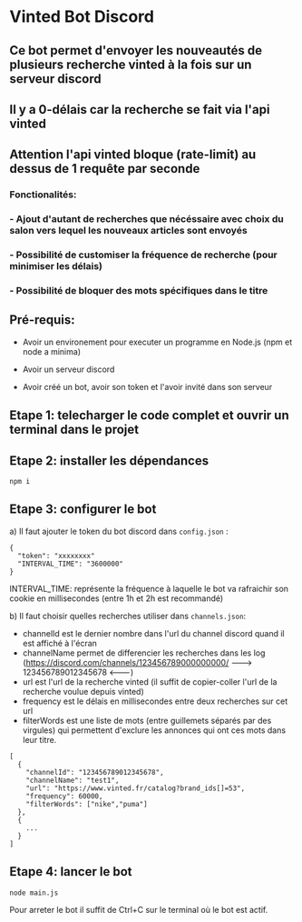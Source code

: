 # Vinted Bot Discord

## Ce bot permet d'envoyer les nouveautés de plusieurs recherche vinted à la fois sur un serveur discord
## Il y a 0-délais car la recherche se fait via l'api vinted
## Attention l'api vinted bloque (rate-limit) au dessus de 1 requête par seconde

### Fonctionalités:
### - Ajout d'autant de recherches que nécéssaire avec choix du salon vers lequel les nouveaux articles sont envoyés
### - Possibilité de customiser la fréquence de recherche (pour minimiser les délais)
### - Possibilité de bloquer des mots spécifiques dans le titre


Pré-requis:
----------

- Avoir un environement pour executer un programme en Node.js (npm et node a minima)

- Avoir un serveur discord

- Avoir créé un bot, avoir son token et l'avoir invité dans son serveur


Etape 1: telecharger le code complet et ouvrir un terminal dans le projet
-------

Etape 2: installer les dépendances
-------
```
npm i
```

Etape 3: configurer le bot
-------

a) Il faut ajouter le token du bot discord dans `config.json` :
```
{
  "token": "xxxxxxxx"
  "INTERVAL_TIME": "3600000"
}
```

INTERVAL_TIME: représente la fréquence à laquelle le bot va rafraichir son cookie en millisecondes (entre 1h et 2h est recommandé)

b) Il faut choisir quelles recherches utiliser dans `channels.json`:
  - channelId est le dernier nombre dans l'url du channel discord quand il est affiché à l'écran
  - channelName permet de differencier les recherches dans les log
  (https://discord.com/channels/123456789000000000/  ---> 123456789012345678 <---)
  - url est l'url de la recherche vinted (il suffit de copier-coller l'url de la recherche voulue depuis vinted)
  - frequency est le délais en millisecondes entre deux recherches sur cet url
  - filterWords est une liste de mots (entre guillemets séparés par des virgules) qui permettent d'exclure les annonces qui ont ces mots dans leur titre.

```
[
  {
    "channelId": "123456789012345678",
    "channelName": "test1",
    "url": "https://www.vinted.fr/catalog?brand_ids[]=53",
    "frequency": 60000,
    "filterWords": ["nike","puma"]
  },
  {
    ...
  }
]
```


Etape 4: lancer le bot
-------
```
node main.js
```

Pour arreter le bot il suffit de Ctrl+C sur le terminal où le bot est actif.

